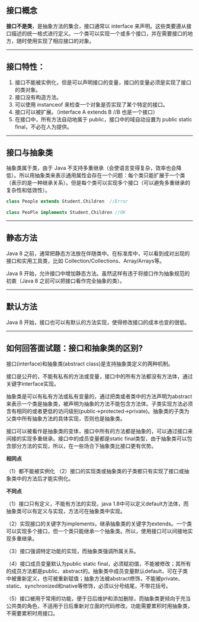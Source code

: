 ## 接口概念

**接口不是类**，是抽象方法的集合，接口通常以 interface 来声明。这些类要遵从接口描述的统一格式进行定义。一个类可以实现一个或多个接口，并在需要接口的地方，随时使用实现了相应接口的对象。

----

## 接口特性：

1. 接口不能被实例化，但是可以声明接口的变量，接口的变量必须是实现了接口的类对象。
2. 接口没有构造方法。
3. 可以使用 instanceof 来检查一个对象是否实现了某个特定的接口。
4. 接口可以被扩展。（interface A extends B //B 也是一个接口）
5. 在接口中，所有方法自动地属于 public，接口中的域自动设置为 public static final，不必在人为提供。

----

## 接口与抽象类

抽象类属于类，由于 Java 不支持多重继承（会使语言变得复杂，效率也会降低）。所以用抽象类来表示通用属性会存在一个问题：每个类只能扩展于一个类（表示的是一种继承关系）。但是每个类可以实现多个接口（可以避免多重继承的复杂性和低效性）。

```java
class People extends Student,Children  //Error
  
class PeoPle implements Student,Children //OK
```

----

## 静态方法

Java 8 之前，通常把静态方法放在伴随类中。在标准库中，可以看到成对出现的接口和实用工具类，比如 Collection/Collections、Array/Arrays等。

Java 8 开始，允许接口中增加静态方法。虽然这样有违于将接口作为抽象规范的初衷（Java 8 之前可以把接口看作完全抽象的类）。

----

## 默认方法

Java 8 开始，接口也可以有默认的方法实现，使得修改接口的成本也变的很低。

----

## 如何回答面试题：接口和抽象类的区别?

接口(interface)和抽象类(abstract class)是支持抽象类定义的两种机制。

接口是公开的，不能有私有的方法或变量，接口中的所有方法都没有方法体，通过关键字interface实现。

抽象类是可以有私有方法或私有变量的，通过把类或者类中的方法声明为abstract来表示一个类是抽象类，被声明为抽象的方法不能包含方法体。子类实现方法必须含有相同的或者更低的访问级别(public->protected->private)。抽象类的子类为父类中所有抽象方法的具体实现，否则也是抽象类。

接口可以被看作是抽象类的变体，接口中所有的方法都是抽象的，可以通过接口来间接的实现多重继承。接口中的成员变量都是static final类型，由于抽象类可以包含部分方法的实现，所以，在一些场合下抽象类比接口更有优势。

**相同点**

（1）都不能被实例化 （2）接口的实现类或抽象类的子类都只有实现了接口或抽象类中的方法后才能实例化。

**不同点**

（1）接口只有定义，不能有方法的实现，java 1.8中可以定义default方法体，而抽象类可以有定义与实现，方法可在抽象类中实现。

（2）实现接口的关键字为implements，继承抽象类的关键字为extends。一个类可以实现多个接口，但一个类只能继承一个抽象类。所以，使用接口可以间接地实现多重继承。

（3）接口强调特定功能的实现，而抽象类强调所属关系。

（4）接口成员变量默认为public static final，必须赋初值，不能被修改；其所有的成员方法都是public、abstract的。抽象类中成员变量默认default，可在子类中被重新定义，也可被重新赋值；抽象方法被abstract修饰，不能被private、static、synchronized和native等修饰，必须以分号结尾，不带花括号。

（5）接口被用于常用的功能，便于日后维护和添加删除，而抽象类更倾向于充当公共类的角色，不适用于日后重新对立面的代码修改。功能需要累积时用抽象类，不需要累积时用接口。